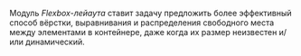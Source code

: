 Модуль *Flexbox-лейаута* ставит задачу предложить более эффективный способ 
вёрстки, выравнивания и распределения свободного места между элементами в 
контейнере, даже когда их размер неизвестен и/или динамический.
